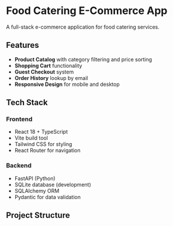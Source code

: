 # Food Catering E-Commerce App

A full-stack e-commerce application for food catering services.

## Features

- **Product Catalog** with category filtering and price sorting
- **Shopping Cart** functionality
- **Guest Checkout** system
- **Order History** lookup by email
- **Responsive Design** for mobile and desktop

## Tech Stack

### Frontend
- React 18 + TypeScript
- Vite build tool
- Tailwind CSS for styling
- React Router for navigation

### Backend
- FastAPI (Python)
- SQLite database (development)
- SQLAlchemy ORM
- Pydantic for data validation

## Project Structure
